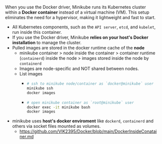 When you use the Docker driver, Minikube runs its Kubernetes cluster within a **Docker container** instead of a virtual machine (VM). This setup eliminates the need for a hypervisor, making it lightweight and fast to start.

- All Kubernetes components, such as the `API server`, `etcd`, and `kubelet`, run inside this container.
- If you use the Docker driver, Minikube **relies on your host's Docker installation** to manage the cluster.
- Pulled images are stored in the docker runtime cache of the **node**
  - minikube container > node inside the container > container runtime (`containerd`) inside the node > images stored inside the node by `containerd`
  - Images are node-specific and NOT shared between nodes.
  - List images
    - ```bash
      # ssh to minikube node/container as `docker@minikube` user
      minikube ssh
      docker images
      ```
    - ```bash
      # open minikube container as `root@minikube` user
      docker exec -it minikube bash
      docker images
      ```
- minikube uses **host's docker enviroment** like `dockerd`, `containerd` and others via socket files mounted as volumes.
  - https://github.com/VIK2395/Docker/blob/main/DockerInsideConatainer.md
